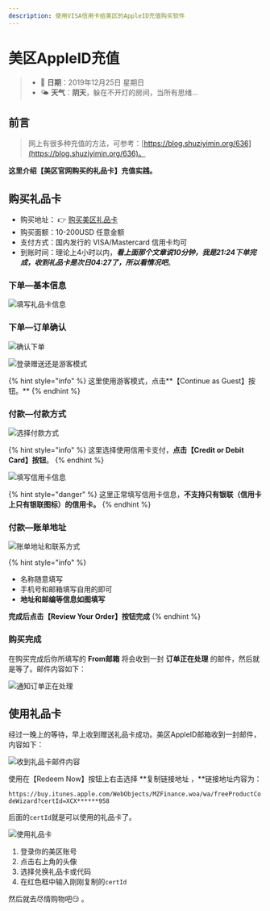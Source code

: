 ```yaml
---
description: 使用VISA信用卡给美区的AppleID充值购买软件
---
```


# 美区AppleID充值

> * 📅 **日期**：2019年12月25日 星期日
> * 🌤 **天气**：**阴天**，躲在不开灯的房间，当所有思绪...

## 前言

> 网上有很多种充值的方法，可参考：[https://blog.shuziyimin.org/636](https://blog.shuziyimin.org/636)。

**这里介绍【美区官网购买的礼品卡】充值实践。**

## 购买礼品卡

* 购买地址： 👉 [购买美区礼品卡](https://www.apple.com/shop/gift-cards/itunes-electronic)
* 购买面额：10-200USD 任意金额
* 支付方式：国内发行的 VISA/Mastercard 信用卡均可
* 到账时间：理论上4小时以内，_**看上面那个文章说10分钟，我是21:24下单完成，收到礼品卡是次日04:27了，所以看情况吧**_。

### 下单—基本信息

![&#x586B;&#x5199;&#x793C;&#x54C1;&#x5361;&#x4FE1;&#x606F;](.gitbook/assets/image%20%2843%29.png)

### 下单—订单确认

![&#x786E;&#x8BA4;&#x4E0B;&#x5355;](.gitbook/assets/image%20%2837%29.png)

![&#x767B;&#x5F55;&#x8D60;&#x9001;&#x8FD8;&#x662F;&#x6E38;&#x5BA2;&#x6A21;&#x5F0F;](.gitbook/assets/image%20%2849%29.png)

{% hint style="info" %}
这里使用游客模式，点击**【Continue as Guest】按钮。**
{% endhint %}

### 付款—付款方式

![&#x9009;&#x62E9;&#x4ED8;&#x6B3E;&#x65B9;&#x5F0F;](.gitbook/assets/image%20%2852%29.png)

{% hint style="info" %}
这里选择使用信用卡支付，**点击【Credit or Debit Card】按钮**。
{% endhint %}

![&#x586B;&#x5199;&#x4FE1;&#x7528;&#x5361;&#x4FE1;&#x606F;](.gitbook/assets/image%20%2821%29.png)

{% hint style="danger" %}
这里正常填写信用卡信息，**不支持只有银联（信用卡上只有银联图标）的信用卡。**
{% endhint %}

### **付款—账单地址**

![&#x8D26;&#x5355;&#x5730;&#x5740;&#x548C;&#x8054;&#x7CFB;&#x65B9;&#x5F0F;](.gitbook/assets/image%20%2856%29.png)

{% hint style="info" %}
* 名称随意填写
* 手机号和邮箱填写自用的即可
* **地址和邮编等信息如图填写**

**完成后点击【Review Your Order】按钮完成**
{% endhint %}

### 购买完成

在购买完成后你所填写的  **From邮箱** 将会收到一封 **订单正在处理** 的邮件，然后就是等了。邮件内容如下：

![&#x901A;&#x77E5;&#x8BA2;&#x5355;&#x6B63;&#x5728;&#x5904;&#x7406;](.gitbook/assets/image%20%283%29.png)

## 使用礼品卡

经过一晚上的等待，早上收到赠送礼品卡成功。美区AppleID邮箱收到一封邮件，内容如下：

![&#x6536;&#x5230;&#x793C;&#x54C1;&#x5361;&#x90AE;&#x4EF6;&#x5185;&#x5BB9;](.gitbook/assets/image%20%2844%29.png)

使用在【Redeem Now】按钮上右击选择 **复制链接地址 ，**链接地址内容为：

`https://buy.itunes.apple.com/WebObjects/MZFinance.woa/wa/freeProductCodeWizard?certId=XCX******958` 

后面的`certId`就是可以使用的礼品卡了。

![&#x4F7F;&#x7528;&#x793C;&#x54C1;&#x5361;](.gitbook/assets/image%20%2845%29.png)

1. 登录你的美区账号
2. 点击右上角的头像
3. 选择兑换礼品卡或代码
4. 在红色框中输入刚刚复制的`certId`

然后就去尽情购物吧😏 。




